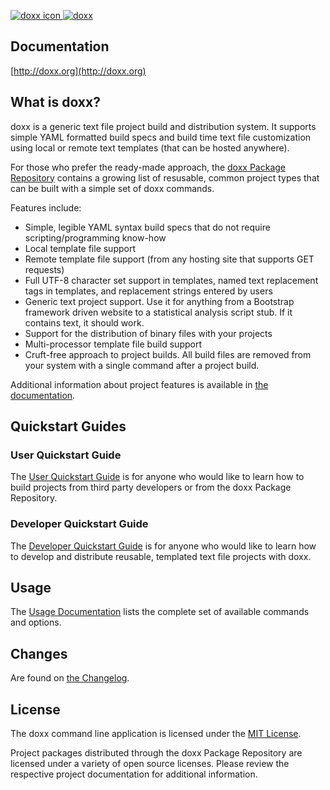 <a href="http://doxx.org"><img src="https://raw.githubusercontent.com/chrissimpkins/doxx-docs-server/master/img/target-64.png" alt="doxx icon">  <img src="https://raw.githubusercontent.com/chrissimpkins/doxx-docs-server/master/img/doxx-header.png" alt="doxx"></a>

## Documentation

[http://doxx.org](http://doxx.org)

## What is doxx?

doxx is a generic text file project build and distribution system. It supports simple YAML formatted build specs and build time text file customization using local or remote text templates (that can be hosted anywhere).

For those who prefer the ready-made approach, the [doxx Package Repository](https://github.com/doxx-repo) contains a growing list of resusable, common project types that can be built with a simple set of doxx commands.

Features include:

- Simple, legible YAML syntax build specs that do not require scripting/programming know-how
- Local template file support
- Remote template file support (from any hosting site that supports GET requests)
- Full UTF-8 character set support in templates, named text replacement tags in templates, and replacement strings entered by users
- Generic text project support.  Use it for anything from a Bootstrap framework driven website to a statistical analysis script stub.  If it contains text, it should work.
- Support for the distribution of binary files with your projects
- Multi-processor template file build support
- Cruft-free approach to project builds. All build files are removed from your system with a single command after a project build.

Additional information about project features is available in [the documentation](http://doxx.org).

## Quickstart Guides

### User Quickstart Guide


The [User Quickstart Guide](http://doxx.org/quickstart/user/) is for anyone who would like to learn how to build projects from third party developers or from the doxx Package Repository.


### Developer Quickstart Guide


The [Developer Quickstart Guide](http://doxx.org/quickstart/dev/) is for anyone who would like to learn how to develop and distribute reusable, templated text file projects with doxx.


## Usage

The [Usage Documentation](http://doxx.org/usage/syntax/) lists the complete set of available commands and options.


## Changes

Are found on [the Changelog](http://doxx.org/more/changelog/).


## License

The doxx command line application is licensed under the [MIT License](https://github.com/chrissimpkins/doxx/blob/master/docs/LICENSE).

Project packages distributed through the doxx Package Repository are licensed under a variety of open source licenses.  Please review the respective project documentation for additional information.